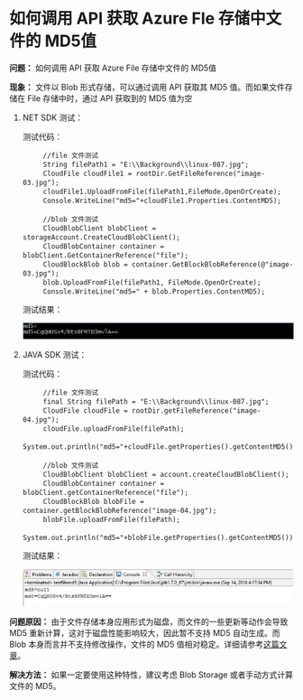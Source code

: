 # 如何调用 API 获取 Azure Fle 存储中文件的 MD5值 #

**问题：** 如何调用 API 获取 Azure File 存储中文件的 MD5值

**现象：** 文件以 Blob 形式存储，可以通过调用 API 获取其 MD5 值。而如果文件存储在 File 存储中时，通过 API 获取到的 MD5 值为空 

1. NET SDK 测试：

	测试代码：

			//file 文件测试
			String filePath1 = "E:\\Background\\linux-087.jpg";
			CloudFile cloudFile1 = rootDir.GetFileReference("image-03.jpg");
			cloudFile1.UploadFromFile(filePath1,FileMode.OpenOrCreate);   
			Console.WriteLine("md5="+cloudFile1.Properties.ContentMD5);
			
			//blob 文件测试
			CloudBlobClient blobClient = storageAccount.CreateCloudBlobClient();
			CloudBlobContainer container = blobClient.GetContainerReference("file");
			CloudBlockBlob blob = container.GetBlockBlobReference(@"image-03.jpg");
			blob.UploadFromFile(filePath1, FileMode.OpenOrCreate);
			Console.WriteLine("md5=" + blob.Properties.ContentMD5);

	测试结果：

	![.net-test-result](media/aog-storage-blob-file-md5/net-test-result.png ".net-test-result")

2. JAVA SDK 测试：

	测试代码：	

    		//file 文件测试
    		final String filePath = "E:\\Background\\linux-087.jpg";
    		CloudFile cloudFile = rootDir.getFileReference("image-04.jpg");
    		cloudFile.uploadFromFile(filePath); 
    		System.out.println("md5="+cloudFile.getProperties().getContentMD5());
    		
    		//blob 文件测试
    		CloudBlobClient blobClient = account.createCloudBlobClient();
    		CloudBlobContainer container = blobClient.getContainerReference("file");
    		CloudBlockBlob blobFile = container.getBlockBlobReference("image-04.jpg");
    		blobFile.uploadFromFile(filePath);
    		System.out.println("md5="+blobFile.getProperties().getContentMD5());
 
	 测试结果：

	![java-test-result](media/aog-storage-blob-file-md5/java-test-result.png "java-test-result")


**问题原因：** 由于文件存储本身应用形式为磁盘，而文件的一些更新等动作会导致 MD5 重新计算，这对于磁盘性能影响较大，因此暂不支持 MD5 自动生成。而 Blob 本身而言并不支持修改操作，文件的 MD5 值相对稳定。详细请参考[这篇文章](https://www.azure.cn/documentation/articles/storage-dotnet-how-to-use-files/#develop-with-file-storage)。

**解决方法：** 如果一定要使用这种特性，建议考虑 Blob Storage 或者手动方式计算文件的 MD5。






